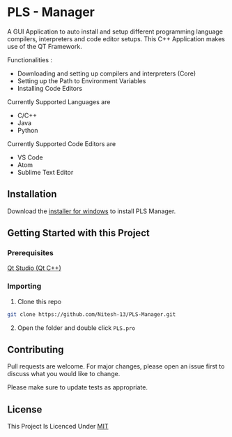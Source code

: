 # PLS - Manager

A GUI Application to auto install and setup different programming language compilers, interpreters and code editor setups. This C++ Application makes use of the QT Framework.

Functionalities : 

- Downloading and setting up compilers and interpreters (Core)
- Setting up the Path to Environment Variables 
- Installing Code Editors

Currently Supported Languages are
- C/C++
- Java
- Python

Currently Supported Code Editors are
- VS Code
- Atom
- Sublime Text Editor

## Installation

Download the [installer for windows](https://github.com/Nitesh-13/PLS-Manager/releases/tag/v1.2)  to install PLS Manager.

## Getting Started with this Project

### Prerequisites
[Qt Studio (Qt C++)](https://www.qt.io/)

### Importing
1. Clone this repo
```sh
git clone https://github.com/Nitesh-13/PLS-Manager.git
```

2. Open the folder and double click `PLS.pro`

## Contributing
Pull requests are welcome. For major changes, please open an issue first to discuss what you would like to change.

Please make sure to update tests as appropriate.

## License
This Project Is Licenced Under [MIT](https://github.com/Nitesh-13/PLS-Manager/blob/main/LICENCE.txt)